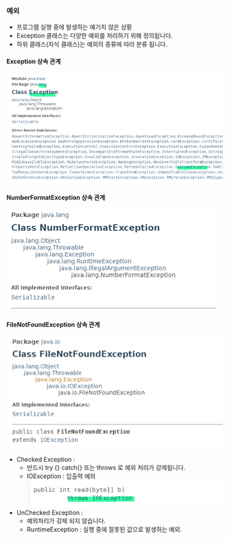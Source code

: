 ### 예외

  * 프로그램 실행 중에 발생하는 예기치 않은 상황
  * Exception 클래스는 다양한 예외를 처리하기 위해 정의됩니다.
  * 하위 클래스(자식 클래스)는 예외의 종류에 따라 분류 됩니다.
  
  #### Exception 상속 관계

  ![Alt text](20240115_134314.png)

  #### NumberFormatException 상속 관계
  ![Alt text](20240115_134305.png)

  #### FileNotFoundException 상속 관계
  ![Alt text](20240115_134300.png)
  
  * Checked Exception  : 
    * 반드시 try {} catch{} 또는 throws 로 예외 처리가 강제됩니다.
    * IOException : 입출력 예외
  ![Alt text](20240115_134246.png)
  * UnChecked Exception :
    * 예외처리가 강제 되지 않습니다.
    * RuntimeException : 실행 중에 잘못된 값으로 발생하는 예외.  
    